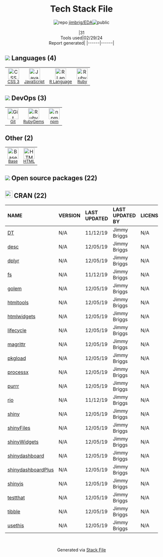 <!--
&lt;--- Readme.md Snippet without images Start ---&gt;
## Tech Stack
jimbrig/EDA is built on the following main stack:

- [JavaScript](https://developer.mozilla.org/en-US/docs/Web/JavaScript) – Languages
- [R Language](http://www.r-project.org/) – Languages
- [Ruby](https://www.ruby-lang.org) – Languages
- [Base](https://getbase.com/) – CRM

Full tech stack [here](/techstack.md)

&lt;--- Readme.md Snippet without images End ---&gt;

&lt;--- Readme.md Snippet with images Start ---&gt;
## Tech Stack
jimbrig/EDA is built on the following main stack:

- <img width='25' height='25' src='https://img.stackshare.io/service/1209/javascript.jpeg' alt='JavaScript'/> [JavaScript](https://developer.mozilla.org/en-US/docs/Web/JavaScript) – Languages
- <img width='25' height='25' src='https://img.stackshare.io/service/1213/r-logo.png' alt='R Language'/> [R Language](http://www.r-project.org/) – Languages
- <img width='25' height='25' src='https://img.stackshare.io/service/989/ruby.png' alt='Ruby'/> [Ruby](https://www.ruby-lang.org) – Languages
- <img width='25' height='25' src='https://img.stackshare.io/service/3633/ZBMmmvP1_400x400.jpg' alt='Base'/> [Base](https://getbase.com/) – CRM

Full tech stack [here](/techstack.md)

&lt;--- Readme.md Snippet with images End ---&gt;
-->
<div align="center">

# Tech Stack File
![](https://img.stackshare.io/repo.svg "repo") [jimbrig/EDA](https://github.com/jimbrig/EDA)![](https://img.stackshare.io/public_badge.svg "public")
<br/><br/>
|31<br/>Tools used|02/29/24 <br/>Report generated|
|------|------|
</div>

## <img src='https://img.stackshare.io/languages.svg'/> Languages (4)
<table><tr>
  <td align='center'>
  <img width='36' height='36' src='https://img.stackshare.io/service/6727/css.png' alt='CSS 3'>
  <br>
  <sub><a href="https://developer.mozilla.org/en-US/docs/Web/CSS/CSS3">CSS 3</a></sub>
  <br>
  <sub></sub>
</td>

<td align='center'>
  <img width='36' height='36' src='https://img.stackshare.io/service/1209/javascript.jpeg' alt='JavaScript'>
  <br>
  <sub><a href="https://developer.mozilla.org/en-US/docs/Web/JavaScript">JavaScript</a></sub>
  <br>
  <sub></sub>
</td>

<td align='center'>
  <img width='36' height='36' src='https://img.stackshare.io/service/1213/r-logo.png' alt='R Language'>
  <br>
  <sub><a href="http://www.r-project.org/">R Language</a></sub>
  <br>
  <sub></sub>
</td>

<td align='center'>
  <img width='36' height='36' src='https://img.stackshare.io/service/989/ruby.png' alt='Ruby'>
  <br>
  <sub><a href="https://www.ruby-lang.org">Ruby</a></sub>
  <br>
  <sub></sub>
</td>

</tr>
</table>

## <img src='https://img.stackshare.io/devops.svg'/> DevOps (3)
<table><tr>
  <td align='center'>
  <img width='36' height='36' src='https://img.stackshare.io/service/1046/git.png' alt='Git'>
  <br>
  <sub><a href="http://git-scm.com/">Git</a></sub>
  <br>
  <sub></sub>
</td>

<td align='center'>
  <img width='36' height='36' src='https://img.stackshare.io/service/12795/5jL6-BA5_400x400.jpeg' alt='RubyGems'>
  <br>
  <sub><a href="https://rubygems.org/">RubyGems</a></sub>
  <br>
  <sub></sub>
</td>

<td align='center'>
  <img width='36' height='36' src='https://img.stackshare.io/service/1120/lejvzrnlpb308aftn31u.png' alt='npm'>
  <br>
  <sub><a href="https://www.npmjs.com/">npm</a></sub>
  <br>
  <sub></sub>
</td>

</tr>
</table>

## Other (2)
<table><tr>
  <td align='center'>
  <img width='36' height='36' src='https://img.stackshare.io/service/3633/ZBMmmvP1_400x400.jpg' alt='Base'>
  <br>
  <sub><a href="https://getbase.com/">Base</a></sub>
  <br>
  <sub></sub>
</td>

<td align='center'>
  <img width='36' height='36' src='https://img.stackshare.io/service/2270/no-img-open-source.png' alt='HTML'>
  <br>
  <sub><a href="http://">HTML</a></sub>
  <br>
  <sub></sub>
</td>

</tr>
</table>


## <img src='https://img.stackshare.io/group.svg' /> Open source packages (22)</h2>

## <img width='24' height='24' src='https://img.stackshare.io/package_manager/105004/default_a16028785587c9c482ce21483b5e660123a3d270.png'/> CRAN (22)

|NAME|VERSION|LAST UPDATED|LAST UPDATED BY|LICENSE|VULNERABILITIES|
|:------|:------|:------|:------|:------|:------|
|[DT](https://cran.r-project.org/DT)|N/A|11/12/19|Jimmy Briggs |N/A|N/A|
|[desc](https://cran.r-project.org/desc)|N/A|12/05/19|Jimmy Briggs |N/A|N/A|
|[dplyr](https://cran.r-project.org/dplyr)|N/A|12/05/19|Jimmy Briggs |N/A|N/A|
|[fs](https://cran.r-project.org/fs)|N/A|11/12/19|Jimmy Briggs |N/A|N/A|
|[golem](https://cran.r-project.org/golem)|N/A|12/05/19|Jimmy Briggs |N/A|N/A|
|[htmltools](https://cran.r-project.org/htmltools)|N/A|12/05/19|Jimmy Briggs |N/A|N/A|
|[htmlwidgets](https://cran.r-project.org/htmlwidgets)|N/A|12/05/19|Jimmy Briggs |N/A|N/A|
|[lifecycle](https://cran.r-project.org/lifecycle)|N/A|12/05/19|Jimmy Briggs |N/A|N/A|
|[magrittr](https://cran.r-project.org/magrittr)|N/A|12/05/19|Jimmy Briggs |N/A|N/A|
|[pkgload](https://cran.r-project.org/pkgload)|N/A|12/05/19|Jimmy Briggs |N/A|N/A|
|[processx](https://cran.r-project.org/processx)|N/A|12/05/19|Jimmy Briggs |N/A|N/A|
|[purrr](https://cran.r-project.org/purrr)|N/A|12/05/19|Jimmy Briggs |N/A|N/A|
|[rio](https://cran.r-project.org/rio)|N/A|11/12/19|Jimmy Briggs |N/A|N/A|
|[shiny](https://cran.r-project.org/shiny)|N/A|12/05/19|Jimmy Briggs |N/A|N/A|
|[shinyFiles](https://cran.r-project.org/shinyFiles)|N/A|12/05/19|Jimmy Briggs |N/A|N/A|
|[shinyWidgets](https://cran.r-project.org/shinyWidgets)|N/A|12/05/19|Jimmy Briggs |N/A|N/A|
|[shinydashboard](https://cran.r-project.org/shinydashboard)|N/A|12/05/19|Jimmy Briggs |N/A|N/A|
|[shinydashboardPlus](https://cran.r-project.org/shinydashboardPlus)|N/A|12/05/19|Jimmy Briggs |N/A|N/A|
|[shinyjs](https://cran.r-project.org/shinyjs)|N/A|12/05/19|Jimmy Briggs |N/A|N/A|
|[testthat](https://cran.r-project.org/testthat)|N/A|12/05/19|Jimmy Briggs |N/A|N/A|
|[tibble](https://cran.r-project.org/tibble)|N/A|12/05/19|Jimmy Briggs |N/A|N/A|
|[usethis](https://cran.r-project.org/usethis)|N/A|12/05/19|Jimmy Briggs |N/A|N/A|

<br/>
<div align='center'>

Generated via [Stack File](https://github.com/marketplace/stack-file)
